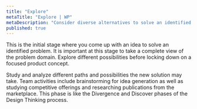 ```yaml
---
title: "Explore"
metaTitle: "Explore | WP"
metaDescription: "Consider diverse alternatives to solve an identified problem."
published: true
---
```


This is the initial stage where you come up with an idea to solve an identified problem. It is important at this stage to take a complete view of the problem domain. Explore different possibilities before locking down on a focused product concept.

Study and analyze different paths and possibilities the new solution may take. Team activities include brainstorming for idea generation as well as studying competitive offerings and researching publications from the marketplace. This phase is like the Divergence and Discover phases of the Design Thinking process.